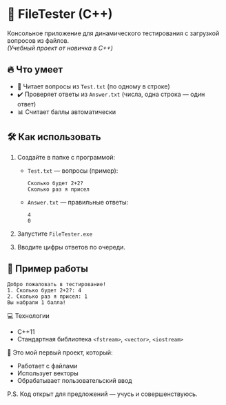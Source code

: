 # 📂 FileTester (C++)

Консольное приложение для динамического тестирования с загрузкой вопросов из файлов.  
*(Учебный проект от новичка в C++)*

## 🔥 Что умеет
- 📝 Читает вопросы из `Test.txt` (по одному в строке)  
- ✔️ Проверяет ответы из `Answer.txt` (числа, одна строка — один ответ)  
- 📊 Считает баллы автоматически  

## 🛠 Как использовать
1. Создайте в папке с программой:
   - `Test.txt` — вопросы (пример):

     ```
     Сколько будет 2+2?
     Сколько раз я присел
     ```
   - `Answer.txt` — правильные ответы:

      ```
     4
     0
     ```

2. Запустите `FileTester.exe`

3. Вводите цифры ответов по очереди.

## 📌 Пример работы
```
Добро пожаловать в тестирование!
1. Сколько будет 2+2?: 4
2. Сколько раз я присел: 1
Вы набрали 1 балла!
```

💻 Технологии
- C++11
- Стандартная библиотека `<fstream>`, `<vector>`, `<iostream>`

🌱 Это мой первый проект, который:
- Работает с файлами
- Использует векторы
- Обрабатывает пользовательский ввод
  
P.S. Код открыт для предложений — учусь и совершенствуюсь.
